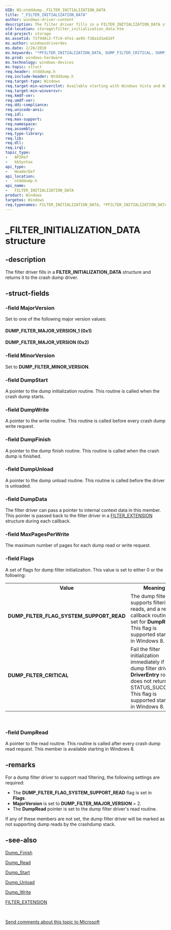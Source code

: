 ```yaml
---
UID: NS:ntdddump._FILTER_INITIALIZATION_DATA
title: "_FILTER_INITIALIZATION_DATA"
author: windows-driver-content
description: The filter driver fills in a FILTER_INITIALIZATION_DATA structure and returns it to the crash dump driver.
old-location: storage\filter_initialization_data.htm
old-project: storage
ms.assetid: 71f9d0c2-ffc9-4fe1-ae95-f38a1d1e82df
ms.author: windowsdriverdev
ms.date: 2/26/2018
ms.keywords: "*PFILTER_INITIALIZATION_DATA, DUMP_FILTER_CRITICAL, DUMP_FILTER_FLAG_SYSTEM_SUPPORT_READ, DUMP_FILTER_MAJOR_VERSION, DUMP_FILTER_MAJOR_VERSION_1, FILTER_INITIALIZATION_DATA, FILTER_INITIALIZATION_DATA structure [Storage Devices], PFILTER_INITIALIZATION_DATA, PFILTER_INITIALIZATION_DATA structure pointer [Storage Devices], _FILTER_INITIALIZATION_DATA, ntdddump/FILTER_INITIALIZATION_DATA, ntdddump/PFILTER_INITIALIZATION_DATA, storage.filter_initialization_data, structs-filter_5efcc842-8111-4808-9b70-14d63dd91ba5.xml"
ms.prod: windows-hardware
ms.technology: windows-devices
ms.topic: struct
req.header: ntdddump.h
req.include-header: Ntdddump.h
req.target-type: Windows
req.target-min-winverclnt: Available starting with Windows Vista and Windows Server 2008.
req.target-min-winversvr: 
req.kmdf-ver: 
req.umdf-ver: 
req.ddi-compliance: 
req.unicode-ansi: 
req.idl: 
req.max-support: 
req.namespace: 
req.assembly: 
req.type-library: 
req.lib: 
req.dll: 
req.irql: 
topic_type:
-	APIRef
-	kbSyntax
api_type:
-	HeaderDef
api_location:
-	ntdddump.h
api_name:
-	FILTER_INITIALIZATION_DATA
product: Windows
targetos: Windows
req.typenames: FILTER_INITIALIZATION_DATA, *PFILTER_INITIALIZATION_DATA
---
```


# _FILTER_INITIALIZATION_DATA structure


## -description


The filter driver fills in a <b>FILTER_INITIALIZATION_DATA</b> structure and returns it to the crash dump driver.


## -struct-fields




### -field MajorVersion

Set to one of the following major version values:



#### DUMP_FILTER_MAJOR_VERSION_1 (0x1)



#### DUMP_FILTER_MAJOR_VERSION (0x2)


### -field MinorVersion

Set to <b>DUMP_FILTER_MINOR_VERSION</b>.


### -field DumpStart

A pointer to the dump initialization routine. This routine is called when the crash dump starts.


### -field DumpWrite

A pointer to the write routine. This routine is called before every crash dump write request.


### -field DumpFinish

A pointer to the dump finish routine.  This routine is called when the crash dump is finished.


### -field DumpUnload

A pointer to the dump unload routine. This routine is called before the driver is unloaded.


### -field DumpData

The filter driver can pass a pointer to internal context data in this member. This pointer is passed back to the filter driver in a <a href="https://msdn.microsoft.com/library/windows/hardware/ff553862">FILTER_EXTENSION</a> structure during each callback.


### -field MaxPagesPerWrite

The maximum number of pages for each dump read or write request.


### -field Flags

A set of flags for  dump filter initialization. This value is set to either 0 or the following:

<table>
<tr>
<th>Value</th>
<th>Meaning</th>
</tr>
<tr>
<td width="40%"><a id="DUMP_FILTER_FLAG_SYSTEM_SUPPORT_READ"></a><a id="dump_filter_flag_system_support_read"></a><dl>
<dt><b>DUMP_FILTER_FLAG_SYSTEM_SUPPORT_READ</b></dt>
</dl>
</td>
<td width="60%">
The dump filter supports filtering reads, and a read callback routine is set for <b>DumpRead</b>. This flag is supported starting in Windows 8.

</td>
</tr>
<tr>
<td width="40%"><a id="DUMP_FILTER_CRITICAL"></a><a id="dump_filter_critical"></a><dl>
<dt><b>DUMP_FILTER_CRITICAL</b></dt>
</dl>
</td>
<td width="60%">
Fail the filter initialization  immediately if the  dump filter driver's <b>DriverEntry</b> routine does not return STATUS_SUCCESS. This flag is supported starting in Windows 8.

</td>
</tr>
</table>
 


### -field DumpRead

A pointer to the read routine. This routine is called after every crash dump read request. This member is available starting in Windows 8.


## -remarks



For a dump filter driver to support read filtering, the following settings are required:

<ul>
<li>The <b>DUMP_FILTER_FLAG_SYSTEM_SUPPORT_READ</b> flag is set in <b>Flags</b>.</li>
<li><b>MajorVersion</b> is set to <b>DUMP_FILTER_MAJOR_VERSION</b> = 2.</li>
<li>The <b>DumpRead</b> pointer is set to the dump filter driver's read routine.</li>
</ul>
If any of these members are not set, the dump filter driver will be marked as not supporting dump reads by the crashdump stack.




## -see-also




<a href="https://msdn.microsoft.com/library/windows/hardware/ff552764">Dump_Finish</a>



<a href="https://msdn.microsoft.com/library/windows/hardware/hh439713">Dump_Read</a>



<a href="https://msdn.microsoft.com/library/windows/hardware/ff552767">Dump_Start</a>



<a href="https://msdn.microsoft.com/library/windows/hardware/ff552773">Dump_Unload</a>



<a href="https://msdn.microsoft.com/library/windows/hardware/ff553709">Dump_Write</a>



<a href="https://msdn.microsoft.com/library/windows/hardware/ff553862">FILTER_EXTENSION</a>
 

 

<a href="mailto:wsddocfb@microsoft.com?subject=Documentation%20feedback [storage\storage]:%20FILTER_INITIALIZATION_DATA structure%20 RELEASE:%20(2/26/2018)&amp;body=%0A%0APRIVACY STATEMENT%0A%0AWe use your feedback to improve the documentation. We don't use your email address for any other purpose, and we'll remove your email address from our system after the issue that you're reporting is fixed. While we're working to fix this issue, we might send you an email message to ask for more info. Later, we might also send you an email message to let you know that we've addressed your feedback.%0A%0AFor more info about Microsoft's privacy policy, see http://privacy.microsoft.com/en-us/default.aspx." title="Send comments about this topic to Microsoft">Send comments about this topic to Microsoft</a>

